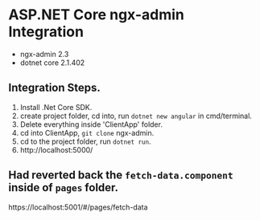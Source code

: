 # ASP.NET Core ngx-admin Integration

- ngx-admin 2.3
- dotnet core 2.1.402

## Integration Steps.
1. Install .Net Core SDK.
2. create project folder, cd into, run `dotnet new angular` in cmd/terminal.
3. Delete everything inside 'ClientApp' folder.
4. cd into ClientApp, `git clone` ngx-admin.
5. cd to the project folder, run `dotnet run`.
6. http://localhost:5000/

## Had reverted back the `fetch-data.component` inside of `pages` folder.
https://localhost:5001/#/pages/fetch-data

